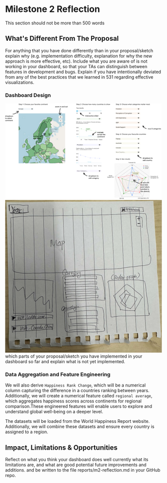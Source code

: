 # Milestone 2 Reflection
This section should not be more than 500 words 

## What's Different From The Proposal
For anything that you have done differently than in your proposal/sketch explain why (e.g. implementation difficulty, explanation for why the new approach is more effective, etc).
Include what you are aware of is not working in your dashboard, so that your TAs can distinguish between features in development and bugs.
Explain if you have intentionally deviated from any of the best practices that we learned in 531 regarding effective visualizations.

### Dashboard Design
![app sketch](../img/sketch.png "Original App Sketch")
![updated app sketch](../img/updated_prototype_sketch.jpg "Updated Sketch")
which parts of your proposal/sketch you have implemented in your dashboard so far and explain what is not yet implemented.

### Data Aggregation and Feature Engineering
We will also derive `Happiness Rank Change`, which will be a numerical column capturing the difference in a countries ranking between years. Additionally, we will create a numerical feature called `regional average`, which aggregates happiness scores across continents for regional comparison.These engineered features will enable users to explore and understand global well-being on a deeper level.

The datasets will be loaded from the World Happiness Report website. Additionally, we will combine these datasets and ensure every country is assigned to a region.

## Impact, Limitations & Opportunities
Reflect on what you think your dashboard does well currently what its limitations are, and what are good potential future improvements and additions.
and be written to the file reports/m2-reflection.md in your GitHub repo.